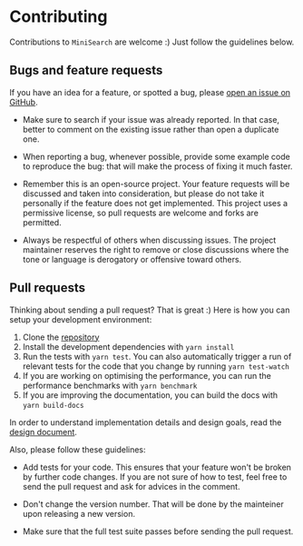 # Contributing

Contributions to `MiniSearch` are welcome :) Just follow the guidelines below.

## Bugs and feature requests

If you have an idea for a feature, or spotted a bug, please [open an
issue on GitHub](https://github.com/lucaong/minisearch/issues).

  - Make sure to search if your issue was already reported. In that case, better
    to comment on the existing issue rather than open a duplicate one.

  - When reporting a bug, whenever possible, provide some example code to
    reproduce the bug: that will make the process of fixing it much faster.

  - Remember this is an open-source project. Your feature requests will be
    discussed and taken into consideration, but please do not take it
    personally if the feature does not get implemented. This project uses a
    permissive license, so pull requests are welcome and forks are permitted.

  - Always be respectful of others when discussing issues. The project
    maintainer reserves the right to remove or close discussions where the
    tone or language is derogatory or offensive toward others.

## Pull requests

Thinking about sending a pull request? That is great :) Here is how you can
setup your development environment:

  1. Clone the [repository](https://github.com/lucaong/minisearch)
  2. Install the development dependencies with `yarn install`
  3. Run the tests with `yarn test`. You can also automatically trigger a run of
     relevant tests for the code that you change by running `yarn test-watch`
  4. If you are working on optimising the performance, you can run the
     performance benchmarks with `yarn benchmark`
  5. If you are improving the documentation, you can build the docs with `yarn
     build-docs`

In order to understand implementation details and design goals, read the [design
document](https://lucaong.github.io/minisearch/manual/DESIGN_DOCUMENT.html).

Also, please follow these guidelines:

  - Add tests for your code. This ensures that your feature won't be broken by
    further code changes. If you are not sure of how to test, feel free to send
    the pull request and ask for advices in the comment.

  - Don't change the version number. That will be done by the mainteiner upon
    releasing a new version.

  - Make sure that the full test suite passes before sending the pull request.
